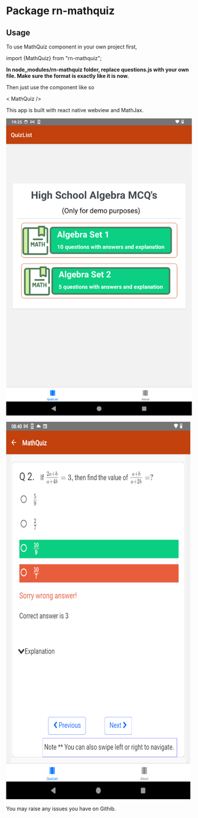 # Package rn-mathquiz

## Usage
To use MathQuiz component in your own project first,

import {MathQuiz}   from "rn-mathquiz";

**In node_modules/rn-mathquiz folder, replace questions.js with your own file. Make sure the format is exactly like it is now.**

Then just use the component like so 

 &lt; MathQuiz /&gt;

This app is built with react native webview and MathJax.

![alt text](https://github.com/sanjeevdg/rn-mathquiz/blob/main/screen1.png?raw=true)

![alt text](https://github.com/sanjeevdg/rn-mathquiz/blob/main/screen2.png?raw=true)

You may raise any issues you have on Githib.
